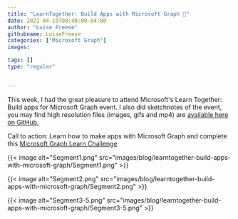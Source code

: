 ```yaml
---
title: "LearnTogether: Build Apps with Microsoft Graph 🦒"
date: 2021-04-15T08:40:00-04:00
author: "Luise Freese"
githubname: LuiseFreese
categories: ["Microsoft Graph"]
images:

tags: []
type: "regular"


---
```


This week, I had the great pleasure to attend Microsoft's Learn
Together: Build apps for Microsoft Graph event. I also did sketchnotes
of the event, you may find high resolution files (images, gifs and mp4)
are [available here on
GitHub.](https://github.com/LuiseFreese/blog/tree/main/sketchnotes/learnTogether)

Call to action: Learn how to make apps with Microsoft Graph and complete
this [Microsoft Graph Learn
Challenge](https://docs.microsoft.com/learn/challenges?id=7ca6c7f7-cc0d-4c31-9b74-5ce5658787e7&WT.mc_id=m365-24198-cxa)

{{< image alt="Segment1.png" src="images/blog/learntogether-build-apps-with-microsoft-graph/Segment1.png" >}}

{{< image alt="Segment2.png" src="images/blog/learntogether-build-apps-with-microsoft-graph/Segment2.png" >}}

{{< image alt="Segment3-5.png" src="images/blog/learntogether-build-apps-with-microsoft-graph/Segment3-5.png" >}}
